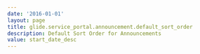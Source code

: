```yaml
---
date: '2016-01-01'
layout: page
title: glide.service_portal.announcement.default_sort_order
description: Default Sort Order for Announcements
value: start_date_desc
---
```

